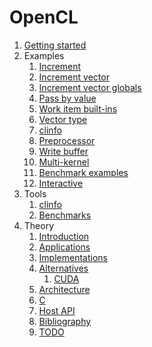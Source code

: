 # OpenCL

1.  [Getting started](getting-started.md)
1.  Examples
    1.  [Increment](inc.c)
    1.  [Increment vector](inc_vector.c)
    1.  [Increment vector globals](inc_vector_globals.c)
    1.  [Pass by value](pass_by_value.c)
    1.  [Work item built-ins](work_item_builtin.c)
    1.  [Vector type](vector_type.c)
    1.  [clinfo](clinfo.c)
    1.  [Preprocessor](matmul.c)
    1.  [Write buffer](write_buffer.c)
    1.  [Multi-kernel](multi_kernel.c)
    1.  [Benchmark examples](benchmark-examples.md)
    1.  [Interactive](interactive)
1.  Tools
    1.  [clinfo](clinfo.md)
    1.  [Benchmarks](benchmarks.md)
1.  Theory
    1.  [Introduction](introduction.md)
    1.  [Applications](applications.md)
    1.  [Implementations](implementations.md)
    1.  [Alternatives](alternatives.md)
        1.  [CUDA](cuda.md)
    1.  [Architecture](architecture.md)
    1.  [C](c.md)
    1.  [Host API](host-api.md)
    1.  [Bibliography](bibliography.md)
    1.  [TODO](TODO.md)
